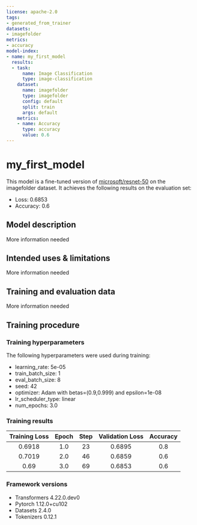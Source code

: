 ```yaml
---
license: apache-2.0
tags:
- generated_from_trainer
datasets:
- imagefolder
metrics:
- accuracy
model-index:
- name: my_first_model
  results:
  - task:
      name: Image Classification
      type: image-classification
    dataset:
      name: imagefolder
      type: imagefolder
      config: default
      split: train
      args: default
    metrics:
    - name: Accuracy
      type: accuracy
      value: 0.6
---
```


<!-- This model card has been generated automatically according to the information the Trainer had access to. You
should probably proofread and complete it, then remove this comment. -->

# my_first_model

This model is a fine-tuned version of [microsoft/resnet-50](https://huggingface.co/microsoft/resnet-50) on the imagefolder dataset.
It achieves the following results on the evaluation set:
- Loss: 0.6853
- Accuracy: 0.6

## Model description

More information needed

## Intended uses & limitations

More information needed

## Training and evaluation data

More information needed

## Training procedure

### Training hyperparameters

The following hyperparameters were used during training:
- learning_rate: 5e-05
- train_batch_size: 1
- eval_batch_size: 8
- seed: 42
- optimizer: Adam with betas=(0.9,0.999) and epsilon=1e-08
- lr_scheduler_type: linear
- num_epochs: 3.0

### Training results

| Training Loss | Epoch | Step | Validation Loss | Accuracy |
|:-------------:|:-----:|:----:|:---------------:|:--------:|
| 0.6918        | 1.0   | 23   | 0.6895          | 0.8      |
| 0.7019        | 2.0   | 46   | 0.6859          | 0.6      |
| 0.69          | 3.0   | 69   | 0.6853          | 0.6      |


### Framework versions

- Transformers 4.22.0.dev0
- Pytorch 1.12.0+cu102
- Datasets 2.4.0
- Tokenizers 0.12.1
